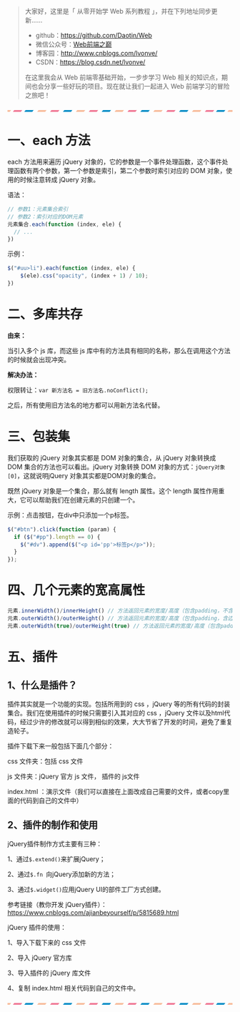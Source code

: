 >大家好，这里是「 从零开始学 Web 系列教程 」，并在下列地址同步更新......
>
> - github：https://github.com/Daotin/Web
> - 微信公众号：[Web前端之巅](https://github.com/Daotin/pic/raw/master/wx.jpg)
> - 博客园：http://www.cnblogs.com/lvonve/
> - CSDN：https://blog.csdn.net/lvonve/
>
> 在这里我会从 Web 前端零基础开始，一步步学习 Web 相关的知识点，期间也会分享一些好玩的项目。现在就让我们一起进入 Web 前端学习的冒险之旅吧！

![](https://github.com/Daotin/pic/raw/master/fgx.png)



# 一、each 方法

each 方法用来遍历 jQuery 对象的，它的参数是一个事件处理函数，这个事件处理函数有两个参数，第一个参数是索引，第二个参数时索引对应的 DOM 对象，使用的时候注意转成 jQuery 对象。

语法：

```js
// 参数1：元素集合索引
// 参数2：索引对应的DOM元素
元素集合.each(function (index, ele) {
  // ...
})
```

示例：

```js
$("#uu>li").each(function (index, ele) {
    $(ele).css("opacity", (index + 1) / 10);
})
```





# 二、多库共存

**由来：**

当引入多个 js 库，而这些 js 库中有的方法具有相同的名称，那么在调用这个方法的时候就会出现冲突。



**解决办法：**

权限转让：`var 新方法名 = 旧方法名.noConflict();`

之后，所有使用旧方法名的地方都可以用新方法名代替。





# 三、包装集

我们获取的 jQuery 对象其实都是 DOM 对象的集合，从 jQuery 对象转换成 DOM 集合的方法也可以看出。jQuery 对象转换 DOM 对象的方式：`jQuery对象[0]`，这就说明jQuery 对象其实都是DOM对象的集合。

既然 jQuery 对象是一个集合，那么就有 length 属性。这个 length 属性作用重大，它可以帮助我们在创建元素的只创建一个。



示例：点击按钮，在div中只添加一个p标签。

```js
$("#btn").click(function (param) {
  if ($("#pp").length == 0) {
    $("#dv").append($("<p id='pp'>标签p</p>"));
  }
});
```



# 四、几个元素的宽高属性

```js
元素.innerWidth()/innerHeight() // 方法返回元素的宽度/高度（包含padding，不含边框）
元素.outerWidth()/outerHeight() // 方法返回元素的宽度/高度（包含padding，含边框）
元素.outerWidth(true)/outerHeight(true) // 方法返回元素的宽度/高度（包含padding，含边框，含外边距）
```







# 五、插件

## 1、什么是插件？

插件其实就是一个功能的实现。包括所用到的 css ，jQuery 等的所有代码的封装集合。我们在使用插件的时候只需要引入其对应的 css ，jQuery 文件以及html代码，经过少许的修改就可以得到相似的效果，大大节省了开发的时间，避免了重复造轮子。



插件下载下来一般包括下面几个部分：

css 文件夹：包括 css 文件

js 文件夹：jQuery 官方 js 文件， 插件的 js文件

index.html  ：演示文件（我们可以直接在上面改成自己需要的文件，或者copy里面的代码到自己的文件中）



## 2、插件的制作和使用

jQuery插件制作方式主要有三种：

1、通过`$.extend()`来扩展jQuery；

2、通过`$.fn `向jQuery添加新的方法；

3、通过`$.widget()`应用jQuery UI的部件工厂方式创建。



参考链接（教你开发 jQuery插件）：https://www.cnblogs.com/ajianbeyourself/p/5815689.html



jQuery 插件的使用：

1、导入下载下来的 css 文件

2、导入 jQuery 官方库

3、导入插件的 jQuery 库文件

4、复制 index.html 相关代码到自己的文件中。



![](https://github.com/Daotin/pic/raw/master/fgx.png)